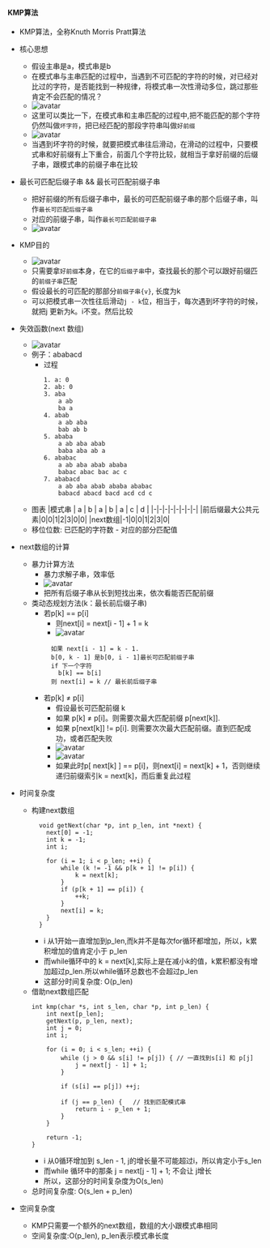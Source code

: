 #### KMP算法
- KMP算法，全称Knuth Morris Pratt算法
- 核心思想
  - 假设主串是a，模式串是b
  - 在模式串与主串匹配的过程中，当遇到不可匹配的字符的时候，对已经对比过的字符，是否能找到一种规律，将模式串一次性滑动多位，跳过那些肯定不会匹配的情况？
  - ![avatar](images/../../images/string_matching_23.png)
  - 这里可以类比一下，在模式串和主串匹配的过程中,把不能匹配的那个字符仍然叫做`坏字符`，把已经匹配的那段字符串叫做`好前缀`
  - ![avatar](images/../../images/string_matching_24.png)
  - 当遇到坏字符的时候，就要把模式串往后滑动，在滑动的过程中，只要模式串和好前缀有上下重合，前面几个字符比较，就相当于拿好前缀的后缀子串，跟模式串的前缀子串在比较
- 最长可匹配后缀子串 && 最长可匹配前缀子串
  - 把好前缀的所有后缀子串中，最长的可匹配前缀子串的那个后缀子串，叫作`最长可匹配后缀子串`
  - 对应的前缀子串，叫作`最长可匹配前缀子串`
  - ![avatar](images/../../images/string_matching_26.png)
- KMP目的
  - ![avatar](images/../../images/string_matching_25.png)
  - 只需要拿`好前缀`本身，在它的`后缀子串`中，查找最长的那个可以跟好前缀匹的`前缀子串`匹配
  - 假设最长的可匹配的那部分`前缀子串{v}`, 长度为k
  - 可以把模式串一次性往后滑动`j - k`位，相当于，每次遇到坏字符的时候，就把j 更新为k。i不变。然后比较

- 失效函数(next 数组)
  - ![avatar](images/../../images/string_matching_27.png)
  - 例子：ababacd
    - 过程
      ```
      1. a: 0
      2. ab: 0
      3. aba
          a ab
          ba a
      4. abab
          a ab aba
          bab ab b
      5. ababa
          a ab aba abab
          baba aba ab a
      6. ababac
          a ab aba abab ababa
          babac abac bac ac c
      7. ababacd
          a ab aba abab ababa ababac
          babacd abacd bacd acd cd c
      ```
  - 图表
    |模式串 | a | b | a | b | a | c | d |
    |-|-|-|-|-|-|-|-|
    |前后缀最大公共元素|0|0|1|2|3|0|0|
    |next数组|-1|0|0|1|2|3|0|
  - 移位位数: 已匹配的字符数 - 对应的部分匹配值
- next数组的计算
  - 暴力计算方法
    - 暴力求解子串，效率低
    - ![avatar](images/../../images/string_matching_28.png)
    - 把所有后缀子串从长到短找出来，依次看能否匹配前缀
  - 类动态规划方法(k：最长前后缀子串)
    - 若p[k] == p[i]
      - 则next[i] = next[i - 1] + 1 = k
      - ![avatar](images/../../images/string_matching_29.png)
      ```
        如果 next[i - 1] = k - 1.
        b[0, k - 1] 是b[0, i - 1]最长可匹配前缀子串
        if 下一个字符
          b[k] == b[i]
        则 next[i] = k // 最长前后缀子串
      ```
    - 若p[k] ≠ p[i]
      - 假设最长可匹配前缀 k
      - 如果 p[k] ≠ p[i]。则需要次最大匹配前缀 p[next[k]].
      - 如果 p[next[k]] != p[i]. 则需要次次最大匹配前缀。直到匹配成功，或者匹配失败
      - ![avatar](images/../../images/string_matching_30.png)
      - ![avatar](images/../../images/string_matching_31.png)
      - 如果此时p[ next[k] ] == p[i]，则next[i] =  next[k] + 1，否则继续递归前缀索引k = next[k]，而后重复此过程
- 时间复杂度
  - 构建next数组
    ```
      void getNext(char *p, int p_len, int *next) {
        next[0] = -1;
        int k = -1;
        int i;

        for (i = 1; i < p_len; ++i) {
            while (k != -1 && p[k + 1] != p[i]) {
                k = next[k];
            }
            if (p[k + 1] == p[i]) {
                ++k;
            }
            next[i] = k;
        }
      }
    ```
    - i 从1开始一直增加到p_len,而k并不是每次for循环都增加，所以，k累积增加的值肯定小于 p_len
    - 而while循环中的 k = next[k],实际上是在减小k的值，k累积都没有增加超过p_len.所以while循环总数也不会超过p_len
    - 这部分时间复杂度: O(p_len)
  - 借助next数组匹配
    ```
    int kmp(char *s, int s_len, char *p, int p_len) {
        int next[p_len];
        getNext(p, p_len, next);
        int j = 0;
        int i;

        for (i = 0; i < s_len; ++i) {
            while (j > 0 && s[i] != p[j]) { // 一直找到s[i] 和 p[j]
                j = next[j - 1] + 1;
            }

            if (s[i] == p[j]) ++j;
            
            if (j == p_len) {   // 找到匹配模式串
                return i - p_len + 1;
            }
        }

        return -1;
    }
    ```
    - i 从0循环增加到 s_len - 1, j的增长量不可能超过i，所以肯定小于s_len
    - 而while 循环中的那条 j = next[j - 1] + 1; 不会让 j增长
    - 所以，这部分的时间复杂度为O(s_len)
  - 总时间复杂度: O(s_len + p_len)
- 空间复杂度
  - KMP只需要一个额外的next数组，数组的大小跟模式串相同
  - 空间复杂度:O(p_len), p_len表示模式串长度